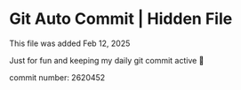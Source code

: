 # Git Auto Commit | Hidden File

This file was added Feb 12, 2025

Just for fun and keeping my daily git commit active 🤪

commit number: 2620452
